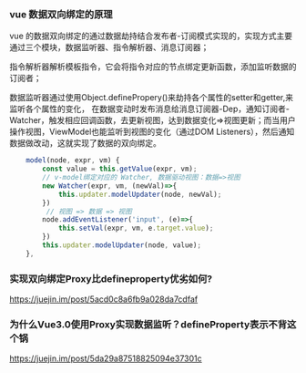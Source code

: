 ### vue 数据双向绑定的原理

vue 的数据双向绑定的通过数据劫持结合发布者-订阅模式实现的，实现方式主要通过三个模块，数据监听器、指令解析器、消息订阅器；

指令解析器解析模板指令，它会将指令对应的节点绑定更新函数，添加监听数据的订阅者；

数据监听器通过使用Object.definePropery()来劫持各个属性的setter和getter,来监听各个属性的变化， 在数据变动时发布消息给消息订阅器-Dep，通知订阅者-Watcher，触发相应回调函数，去更新视图，达到数据变化=>视图更新；而当用户操作视图，ViewModel也能监听到视图的变化（通过DOM Listeners），然后通知数据做改动，这就实现了数据的双向绑定。

```js
    model(node, expr, vm) {
        const value = this.getValue(expr, vm);
        // v-model绑定对应的 Watcher, 数据驱动视图：数据=>视图
        new Watcher(expr, vm, (newVal)=>{
            this.updater.modelUpdater(node, newVal);
        })
         // 视图 => 数据 => 视图
        node.addEventListener('input', (e)=>{
            this.setVal(expr, vm, e.target.value);
        })
        this.updater.modelUpdater(node, value);
    },
```






### 实现双向绑定Proxy比defineproperty优劣如何?
https://juejin.im/post/5acd0c8a6fb9a028da7cdfaf


### 为什么Vue3.0使用Proxy实现数据监听？defineProperty表示不背这个锅

https://juejin.im/post/5da29a87518825094e37301c



























